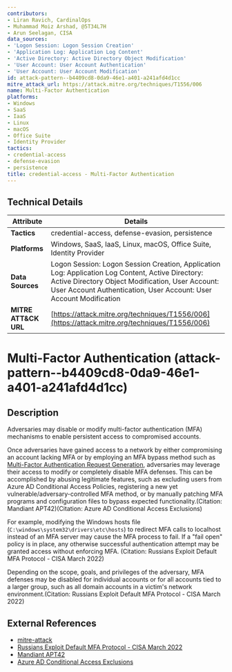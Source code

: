 ```yaml
---
contributors:
- Liran Ravich, CardinalOps
- Muhammad Moiz Arshad, @5T34L7H
- Arun Seelagan, CISA
data_sources:
- 'Logon Session: Logon Session Creation'
- 'Application Log: Application Log Content'
- 'Active Directory: Active Directory Object Modification'
- 'User Account: User Account Authentication'
- 'User Account: User Account Modification'
id: attack-pattern--b4409cd8-0da9-46e1-a401-a241afd4d1cc
mitre_attack_url: https://attack.mitre.org/techniques/T1556/006
name: Multi-Factor Authentication
platforms:
- Windows
- SaaS
- IaaS
- Linux
- macOS
- Office Suite
- Identity Provider
tactics:
- credential-access
- defense-evasion
- persistence
title: credential-access - Multi-Factor Authentication
---
```


## Technical Details

| Attribute | Details |
|-----------|----------|
| **Tactics** | credential-access, defense-evasion, persistence |
| **Platforms** | Windows, SaaS, IaaS, Linux, macOS, Office Suite, Identity Provider |
| **Data Sources** | Logon Session: Logon Session Creation, Application Log: Application Log Content, Active Directory: Active Directory Object Modification, User Account: User Account Authentication, User Account: User Account Modification |
| **MITRE ATT&CK URL** | [https://attack.mitre.org/techniques/T1556/006](https://attack.mitre.org/techniques/T1556/006) |

# Multi-Factor Authentication (attack-pattern--b4409cd8-0da9-46e1-a401-a241afd4d1cc)

## Description
Adversaries may disable or modify multi-factor authentication (MFA) mechanisms to enable persistent access to compromised accounts.

Once adversaries have gained access to a network by either compromising an account lacking MFA or by employing an MFA bypass method such as [Multi-Factor Authentication Request Generation](https://attack.mitre.org/techniques/T1621), adversaries may leverage their access to modify or completely disable MFA defenses. This can be accomplished by abusing legitimate features, such as excluding users from Azure AD Conditional Access Policies, registering a new yet vulnerable/adversary-controlled MFA method, or by manually patching MFA programs and configuration files to bypass expected functionality.(Citation: Mandiant APT42)(Citation: Azure AD Conditional Access Exclusions)

For example, modifying the Windows hosts file (`C:\windows\system32\drivers\etc\hosts`) to redirect MFA calls to localhost instead of an MFA server may cause the MFA process to fail. If a "fail open" policy is in place, any otherwise successful authentication attempt may be granted access without enforcing MFA. (Citation: Russians Exploit Default MFA Protocol - CISA March 2022) 

Depending on the scope, goals, and privileges of the adversary, MFA defenses may be disabled for individual accounts or for all accounts tied to a larger group, such as all domain accounts in a victim's network environment.(Citation: Russians Exploit Default MFA Protocol - CISA March 2022) 

## External References
- [mitre-attack](https://attack.mitre.org/techniques/T1556/006)
- [Russians Exploit Default MFA Protocol - CISA March 2022](https://www.cisa.gov/uscert/ncas/alerts/aa22-074a)
- [Mandiant APT42](https://www.mandiant.com/media/17826)
- [Azure AD Conditional Access Exclusions](https://docs.microsoft.com/en-us/azure/active-directory/governance/conditional-access-exclusion)
